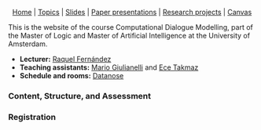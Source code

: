 <p align="center">
  <a href="{{site.baseurl}}/">Home</a> |
  <a href="{{site.baseurl}}/topics/">Topics</a> | 
  <a href="{{site.baseurl}}/lectures/">Slides</a> | 
  <a href="{{site.baseurl}}/presentations/">Paper presentations</a> |
  <a href="{{site.baseurl}}/projects/">Research projects</a> | 
  <a href="">Canvas</a>
</p>


This is the website of the course Computational Dialogue Modelling, part of the Master of Logic and Master of Artificial Intelligence at the University of Amsterdam.

- **Lecturer:** [Raquel Fernández](https://staff.fnwi.uva.nl/r.fernandezrovira/)
- **Teaching assistants:** [Mario Giulianelli](http://gmario.eu) and [Ece Takmaz](https://ecekt.github.io)
- **Schedule and rooms:** [Datanose](https://datanose.nl/#course[81231])


### Content, Structure, and Assessment

### Registration
